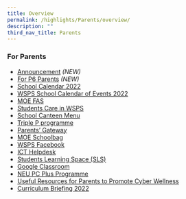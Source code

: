 ```yaml
---
title: Overview
permalink: /highlights/Parents/overview/
description: ""
third_nav_title: Parents
---
```

### For Parents

*   [Announcement](https://westspringpri.moe.edu.sg/announcement/) _(NEW)_
*   [For P6 Parents](https://westspringpri.moe.edu.sg/for-p6-parents/) _(NEW)_
*   [School Calendar 2022](https://westspringpri.moe.edu.sg/for-parents/schoolcalendar/)
*   [WSPS School Calendar of Events 2022](https://westspringpri.moe.edu.sg/wsps-calendar/)
*   [MOE FAS](https://westspringpri.moe.edu.sg/for-parents/moe-fas/)
*   [Students Care in WSPS](https://westspringpri.moe.edu.sg/for-parents/student-careatwest-spring/)
*   [School Canteen Menu](https://westspringpri.moe.edu.sg/quicklink-parents/school-canteen-menu/)
*   [Triple P programme](https://westspringpri.moe.edu.sg/quicklink-parents/triple-p-programme/)
*   [Parents’ Gateway](https://pg.moe.edu.sg/)
*   [MOE Schoolbag](https://www.schoolbag.edu.sg/)
*   [WSPS Facebook](https://www.facebook.com/West-Spring-Primary-763228920471063/)
*   [ICT Helpdesk](https://go.gov.sg/wspshelpdesk)
*   [Students Learning Space (SLS)](https://westspringpri.moe.edu.sg/students-learning-space/)
*   [Google Classroom](https://westspringpri.moe.edu.sg/wp-content/uploads/2022/03/Google-Classroom_For-Parents.pdf)
*   [NEU PC Plus Programme](https://westspringpri.moe.edu.sg/neu-pc/)
*   [Useful Resources for Parents to Promote Cyber Wellness](https://westspringpri.moe.edu.sg/cyberwellness-userful-resource-wsps/)
*   [Curriculum Briefing 2022](https://westspringpri.moe.edu.sg/curriculum-briefing-2022/)
